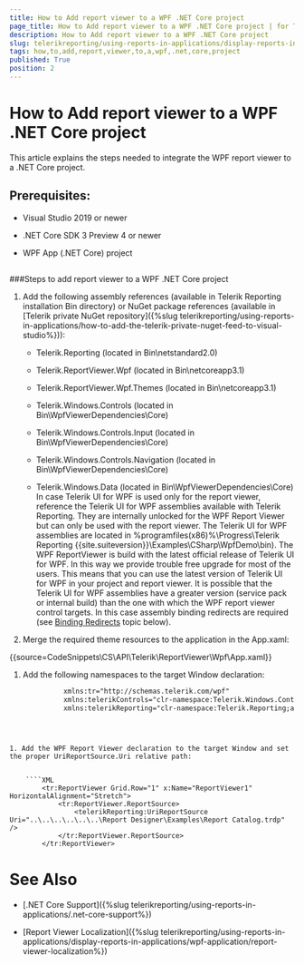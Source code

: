 ```yaml
---
title: How to Add report viewer to a WPF .NET Core project
page_title: How to Add report viewer to a WPF .NET Core project | for Telerik Reporting Documentation
description: How to Add report viewer to a WPF .NET Core project
slug: telerikreporting/using-reports-in-applications/display-reports-in-applications/wpf-application/how-to-add-report-viewer-to-a-wpf-.net-core-project
tags: how,to,add,report,viewer,to,a,wpf,.net,core,project
published: True
position: 2
---
```


# How to Add report viewer to a WPF .NET Core project



This article explains the steps needed to integrate the WPF report viewer to a .NET Core project.       

## Prerequisites:

* Visual Studio 2019 or newer

* .NET Core SDK 3 Preview 4 or newer

* WPF App (.NET Core) project

## 

###Steps to add report viewer to a WPF .NET Core project

1. Add the following assembly references (available in Telerik Reporting installation Bin directory)                   or NuGet package references (available in [Telerik private NuGet repository]({%slug telerikreporting/using-reports-in-applications/how-to-add-the-telerik-private-nuget-feed-to-visual-studio%})):                 
   + Telerik.Reporting (located in Bin\netstandard2.0)

   + Telerik.ReportViewer.Wpf (located in Bin\netcoreapp3.1)

   + Telerik.ReportViewer.Wpf.Themes (located in Bin\netcoreapp3.1)

   + Telerik.Windows.Controls (located in Bin\WpfViewerDependencies\Core)

   + Telerik.Windows.Controls.Input (located in Bin\WpfViewerDependencies\Core)

   + Telerik.Windows.Controls.Navigation (located in Bin\WpfViewerDependencies\Core)

   + Telerik.Windows.Data (located in Bin\WpfViewerDependencies\Core)
    In case Telerik UI for WPF is used only for the report viewer, reference the                   Telerik UI for WPF assemblies available with Telerik Reporting.                   They are internally unlocked for the WPF Report Viewer but can only be used                   with the report viewer. The Telerik UI for WPF assemblies are located in                   %programfiles(x86)%\Progress\Telerik Reporting {{site.suiteversion}}\Examples\CSharp\WpfDemo\bin).                     The WPF ReportViewer is build with the latest official release of Telerik UI for WPF.                   In this way we provide trouble free upgrade for most of the users.                   This means that you can use the latest version of Telerik UI for WPF in your project                   and report viewer.                     It is possible that the Telerik UI for WPF assemblies have a greater version                   (service pack or internal build) than the one with which the WPF report viewer                   control targets. In this case assembly binding                   redirects are required (see [Binding Redirects](e34dad8d-92f7-491e-903d-53cc2654d61c#BindingRedirects) topic below).                 

1. Merge the required theme resources to the application in the App.xaml:                 

{{source=CodeSnippets\CS\API\Telerik\ReportViewer\Wpf\App.xaml}}




1. Add the following namespaces to the target Window declaration:                 

	
    ````XML
              xmlns:tr="http://schemas.telerik.com/wpf"
              xmlns:telerikControls="clr-namespace:Telerik.Windows.Controls;assembly=Telerik.Windows.Controls"
              xmlns:telerikReporting="clr-namespace:Telerik.Reporting;assembly=Telerik.Reporting"
````



1. Add the WPF Report Viewer declaration to the target Window and set the proper UriReportSource.Uri relative path:                 

	
    ````XML
        <tr:ReportViewer Grid.Row="1" x:Name="ReportViewer1" HorizontalAlignment="Stretch"> 
            <tr:ReportViewer.ReportSource> 
                <telerikReporting:UriReportSource Uri="..\..\..\..\..\..\Report Designer\Examples\Report Catalog.trdp" /> 
            </tr:ReportViewer.ReportSource> 
        </tr:ReportViewer>
````



# See Also


 * [.NET Core Support]({%slug telerikreporting/using-reports-in-applications/.net-core-support%})

 * [Report Viewer Localization]({%slug telerikreporting/using-reports-in-applications/display-reports-in-applications/wpf-application/report-viewer-localization%})

